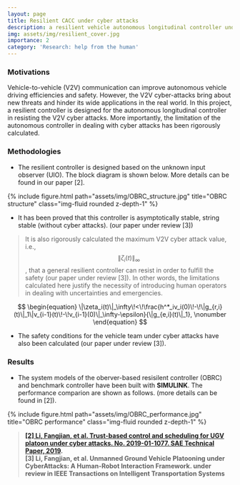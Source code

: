 ```yaml
---
layout: page
title: Resilient CACC under cyber attacks
description: a resilient vehicle autonomous longitudinal controller under cyber attacks
img: assets/img/resilient_cover.jpg
importance: 2
category: 'Research: help from the human'
---
```


### Motivations
Vehicle-to-vehicle (V2V) communication can improve autonomous vehicle driving efficiencies and safety. However, the V2V cyber-attacks bring about new threats and hinder its wide applications in the real world. In this project, a resilient controller is designed for the autonomous longitudinal controller in resisting the V2V cyber attacks. More importantly, the limitation of the autonomous controller in dealing with cyber attacks has been rigorously calculated. 

### Methodologies 

* The resilient controller is designed based on the unknown input observer (UIO). The block diagram is shown below. More details can be found in our paper [2].

<div class="row justify-content-sm-center">
{% include figure.html path="assets/img/OBRC_structure.jpg" title="OBRC structure" class="img-fluid rounded z-depth-1" %}
</div>

*  It has been proved that this controller is asymptotically stable, string stable (without cyber attacks). (our paper under review [3])

>It is also rigorously calculated the maximum V2V cyber attack value, i.e.,  $$\|\zeta_i(t)\|_\infty$$, that a general resilient controller can resist in order to fulfill the safety (our paper under review [3]). In other words, the limitations calculated here justify the necessity of introducing human operators in dealing with uncertainties and emergencies. 

$$
\begin{equation}
    \|\zeta_i(t)\|_\infty\!<\!\frac{h^*_iv_i(0)\!-\!\|g_{r,i}(t)\|_1\|v_{i-1}(t)\!-\!v_{i-1}(0)\|_\infty-\epsilon}{\|g_{e,i}(t)\|_1},
    \nonumber
\end{equation}
$$

* The safety conditions for the vehicle team under cyber attacks have also been calculated (our paper under review [3]).

### Results

* The system models of the oberver-based resisilent controller (OBRC) and benchmark controller have been built with **SIMULINK**. The performance comparion are shown as follows. (more details can be found in [2]). 

<div class="row justify-content-sm-center">
{% include figure.html path="assets/img/OBRC_performance.jpg" title="OBRC performance" class="img-fluid rounded z-depth-1" %}
</div>

> **[[2] Li, Fangjian, et al. Trust-based control and scheduling for UGV platoon under cyber attacks. No. 2019-01-1077. SAE Technical Paper, 2019](https://www.sae.org/publications/technical-papers/content/2019-01-1077/).** <br>
> **[3] Li, Fangjian, et al. Unmanned Ground Vehicle Platooning under CyberAttacks: A Human-Robot Interaction Framework. 
under review in IEEE Transactions on Intelligent Transportation Systems**
